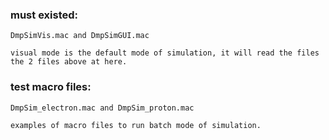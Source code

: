 
### must existed:

    DmpSimVis.mac and DmpSimGUI.mac

    visual mode is the default mode of simulation, it will read the files the 2 files above at here.

### test macro files:

    DmpSim_electron.mac and DmpSim_proton.mac

    examples of macro files to run batch mode of simulation.

